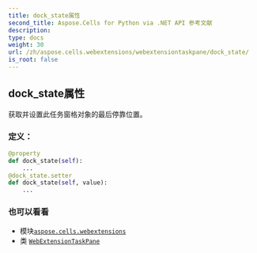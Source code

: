 ```yaml
---
title: dock_state属性
second_title: Aspose.Cells for Python via .NET API 参考文献
description:
type: docs
weight: 30
url: /zh/aspose.cells.webextensions/webextensiontaskpane/dock_state/
is_root: false
---
```

## dock_state属性

获取并设置此任务窗格对象的最后停靠位置。
### 定义：
```python
@property
def dock_state(self):
    ...
@dock_state.setter
def dock_state(self, value):
    ...
```

### 也可以看看
* 模块[`aspose.cells.webextensions`](../../)
* 类 [`WebExtensionTaskPane`](/cells/python-net/zh/aspose.cells.webextensions/webextensiontaskpane)
